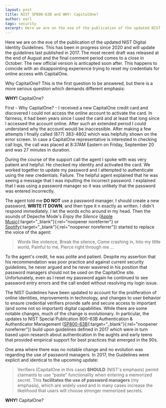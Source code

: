 ```yaml
---
layout: post
title: NIST SP800-63B and WHY! CapitalOne? 
author: earl
tags: security
excerpt: Here we are on the eve of the publication of the updated NIST Digital Identity Guidelines. This has been in progress since 2020 and will update the guidelines last published in 2017. The most recent draft was released at the end of August and the final comment period comes to a close in October. The new official version is anticipated soon after. This happens to coincide with an disappointing experience trying to reset my credentials for online access with CapitalOne.
---
```

Here we are on the eve of the publication of the updated NIST Digital Identity Guidelines. This has been in progress since 2020 and will update the guidelines last published in 2017. The most recent draft was released at the end of August and the final comment period comes to a close in October. The new official version is anticapted soon after. This happens to coincide with an disappointing experience trying to reset my credentials for online access with CapitalOne.

Why CapitalOne? This is the first question to be answered, but there is a more serious question which demands different emphasis:

**WHY!** CapitalOne?

First - Why CapitalOne? - I received a new CapitalOne credit card and discovered I could not access the online account to activate the card. In fairness, it had been years since I used the card and at least that long since I accessed the account online. After such an extended period I could understand why the account would be inaccessible. After making a few attempts I finally called (877) 383-4802 which was helpfully shown on the error screen. In case a CapitalOne representative is interested in checking call logs, the call was placed at 8:37AM Eastern on Friday, September 20 and was 27 minutes in duration.

During the course of the support call the agent I spoke with was very patient and helpful. He checked my identity and activated the card. We worked together to update my password and I attempted to authenticate using the new credentials. Failure. The helpful agent explained that he was seeing a message that I was inputting the incorrect password. I explained that I was using a password manager so it was unlikely that the password was entered incorrectly.

The agent told me **DO NOT** use a password manager. I should create a new password, **WRITE IT DOWN**, and then type it n exactly as written. I didn't respond immediately. I let the words echo around in my head. Then the sounds of Depeche Mode's _Enjoy the Silence_ ([Apple Music](https://music.apple.com/us/album/enjoy-the-silence/665415936?i=665416650){:target="_blank"}{:rel="noopener noreferrer"} or [Spotify](https://open.spotify.com/track/6WK9dVrRABMkUXFLNlgWFh?si=lquk3k0KRPaIzNJTXihm0w){:target="_blank"}{:rel="noopener noreferrer"}) started to replace the voice of the agent: 

>Words like violence,
>Break the silence,
>Come crashing in,
>Into my little world,
>Painful to me,
>Pierce right through me ...

To the agent's credit, he was polite and patient. Despite my assertion that his recommendation was poor practice and against current security guidelines, he never argued and he never wavered in his position that password managers should not be used on the CapitalOne site. Unfortunately, even as I reset my password again he continued to see password entry errors and the call ended without resolving my login issue.

The NIST Guidelines have been updated to account for the proliferation of online identities, improvements in technology, and changes to user behavior to ensure credential verifiers provide safe and secure access to important (and some not so important) digital capabilities. While there are some notable changes, much of the change is evolutionary. In particular, the updates to NIST Special Publication 800-63B Authentication & Authenticator Management ([SP800-63B](https://pages.nist.gov/800-63-4/sp800-63b.html){:target="_blank"}{:rel="noopener noreferrer"}) build upon guidelines defined in 2017 which were in turn based upon research about authentication in the aughts and early teens that provided empirical support for best practices that emerged in the 90s.

One area where there was no notable change and no evolution was regarding the use of password managers. In 2017, the Guidelines were explicit and identical to the upcoming update:

>Verifiers (CapitalOne in this case) **SHOULD** (NIST's emphasis) permit claimants to use “paste” functionality when entering a memorized secret. This **facilitates the use of password managers** (my emphasis), which are widely used and in many cases increase the likelihood that users will choose stronger memorized secrets.

**WHY!** CapitalOne?
